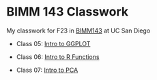 # BIMM 143 Classwork 

My classwork for F23 in [BIMM143](https://bioboot.github.io/bimm143_F23/) at UC San Diego 

- Class 05: [Intro to GGPLOT](https://github.com/Adithiwashere/bimm143_github/tree/main/class05/class05.md)

- Class 06: [Intro to R Functions](https://github.com/Adithiwashere/bimm143_github/blob/main/class06/class06.md)

- Class 07: [Intro to PCA](https://github.com/Adithiwashere/bimm143_github/blob/main/class07/Class07.md)
